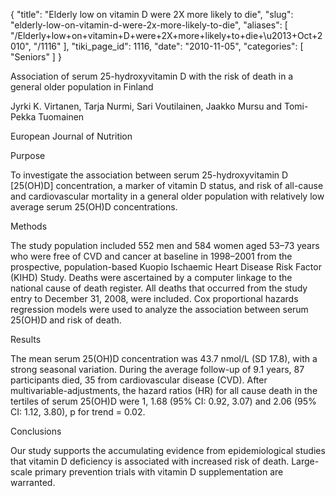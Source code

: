 {
  "title": "Elderly low on vitamin D were 2X more likely to die",
  "slug": "elderly-low-on-vitamin-d-were-2x-more-likely-to-die",
  "aliases": [
    "/Elderly+low+on+vitamin+D+were+2X+more+likely+to+die+\u2013+Oct+2010",
    "/1116"
  ],
  "tiki_page_id": 1116,
  "date": "2010-11-05",
  "categories": [
    "Seniors"
  ]
}

Association of serum 25-hydroxyvitamin D with the risk of death in a general older population in Finland

Jyrki K. Virtanen, Tarja Nurmi, Sari Voutilainen, Jaakko Mursu and Tomi-Pekka Tuomainen

European Journal of Nutrition

Purpose  

To investigate the association between serum 25-hydroxyvitamin D <span>[25(OH)D]</span> concentration, a marker of vitamin D status, and risk of all-cause and cardiovascular mortality in a general older population with relatively low average serum 25(OH)D concentrations.

Methods  

The study population included 552 men and 584 women aged 53–73 years who were free of CVD and cancer at baseline in 1998–2001 from the prospective, population-based Kuopio Ischaemic Heart Disease Risk Factor (KIHD) Study. Deaths were ascertained by a computer linkage to the national cause of death register. All deaths that occurred from the study entry to December 31, 2008, were included. Cox proportional hazards regression models were used to analyze the association between serum 25(OH)D and risk of death.

Results  

The mean serum 25(OH)D concentration was 43.7 nmol/L (SD 17.8), with a strong seasonal variation. During the average follow-up of 9.1 years, 87 participants died, 35 from cardiovascular disease (CVD). After multivariable-adjustments, the hazard ratios (HR) for all cause death in the tertiles of serum 25(OH)D were 1, 1.68 (95% CI: 0.92, 3.07) and 2.06 (95% CI: 1.12, 3.80), p for trend = 0.02.

Conclusions  

Our study supports the accumulating evidence from epidemiological studies that vitamin D deficiency is associated with increased risk of death. Large-scale primary prevention trials with vitamin D supplementation are warranted.


